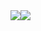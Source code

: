 <div>
  <a href="/" align="left">
   <img src="https://github-readme-stats.vercel.app/api/top-langs/?username=linzefan0612&layout=compact&hide_border=true" />
  </a>
​
  <a href="/" align="right">
     <img src="https://github-readme-stats.vercel.app/api?username=linzefan0612&show_icons=true&hide_border=true" />
  </a>
</div>

[](https://komarev.com/ghpvc/?username=linzefan0612&color=brightgreen)

